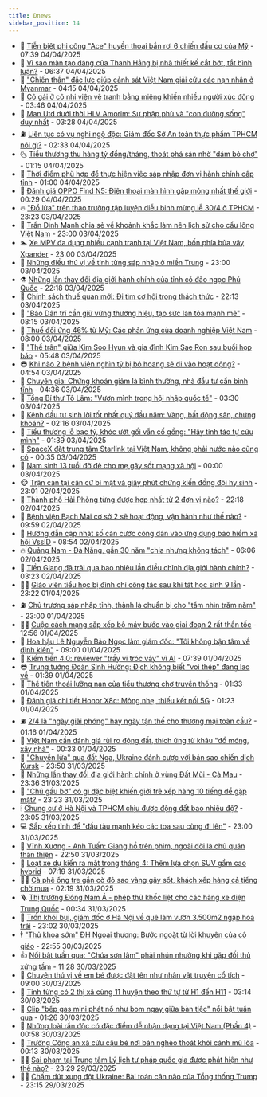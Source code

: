```yaml
---
title: Dnews
sidebar_position: 14
---
```


<!-- dantri-dnews:START -->
- 🤠 [Tiễn biệt phi công &quot;Ace&quot; huyền thoại bắn rơi 6 chiến đấu cơ của Mỹ](https://dantri.com.vn/xa-hoi/tien-biet-phi-cong-ace-huyen-thoai-ban-roi-6-chien-dau-co-cua-my-20250404133028386.htm) - 07:39 04/04/2025
- 🌈 [Vì sao màn tạo dáng của Thanh Hằng bị nhà thiết kế cắt bớt, tắt bình luận?](https://dantri.com.vn/giai-tri/vi-sao-man-tao-dang-cua-thanh-hang-bi-nha-thiet-ke-cat-bot-tat-binh-luan-20250404100947792.htm) - 06:37 04/04/2025
- 🐎 [&quot;Chiến thần&quot; đắc lực giúp cảnh sát Việt Nam giải cứu các nạn nhân ở Myanmar](https://dantri.com.vn/xa-hoi/chien-than-dac-luc-giup-canh-sat-viet-nam-giai-cuu-cac-nan-nhan-o-myanmar-20250404104856956.htm) - 04:15 04/04/2025
- 👹 [Cô gái ở cô nhi viện vẽ tranh bằng miệng khiến nhiều người xúc động](https://dantri.com.vn/doi-song/co-gai-o-co-nhi-vien-ve-tranh-bang-mieng-khien-nhieu-nguoi-xuc-dong-20250328103003320.htm) - 03:46 04/04/2025
- 🫶 [Man Utd dưới thời HLV Amorim: Sự phập phù và &quot;con đường sống&quot; duy nhất](https://dantri.com.vn/the-thao/man-utd-duoi-thoi-hlv-amorim-su-phap-phu-va-con-duong-song-duy-nhat-20250404094531323.htm) - 03:28 04/04/2025
- ⛽️ [Liên tục có vụ nghi ngộ độc: Giám đốc Sở An toàn thực phẩm TPHCM nói gì?](https://dantri.com.vn/suc-khoe/lien-tuc-co-vu-nghi-ngo-doc-giam-doc-so-an-toan-thuc-pham-tphcm-noi-gi-20250403135750420.htm) - 02:33 04/04/2025
- 🌜 [Tiểu thương thu hàng tỷ đồng/tháng, thoát phá sản nhờ &quot;dám bỏ chợ&quot;](https://dantri.com.vn/lao-dong-viec-lam/tieu-thuong-thu-hang-ty-dongthang-thoat-pha-san-nho-dam-bo-cho-20250403131242513.htm) - 01:15 04/04/2025
- 💪 [Thời điểm phù hợp để thực hiện việc sáp nhập đơn vị hành chính cấp tỉnh](https://dantri.com.vn/noi-vu/thoi-diem-phu-hop-de-thuc-hien-viec-sap-nhap-don-vi-hanh-chinh-cap-tinh-20250402183433973.htm) - 01:00 04/04/2025
- 🎊 [Đánh giá OPPO Find N5: Điện thoại màn hình gập mỏng nhất thế giới](https://dantri.com.vn/cong-nghe/danh-gia-oppo-find-n5-dien-thoai-man-hinh-gap-mong-nhat-the-gioi-20250403225020388.htm) - 00:29 04/04/2025
- 🔥 [&quot;Đổ lửa&quot; trên thao trường tập luyện diễu binh mừng lễ 30/4 ở TPHCM](https://dantri.com.vn/xa-hoi/do-lua-tren-thao-truong-tap-luyen-dieu-binh-mung-le-304-o-tphcm-20250404004646770.htm) - 23:23 03/04/2025
- 👀 [Trần Đình Mạnh chia sẻ về khoảnh khắc làm nên lịch sử cho cầu lông Việt Nam](https://dantri.com.vn/the-thao/tran-dinh-manh-chia-se-ve-khoanh-khac-lam-nen-lich-su-cho-cau-long-viet-nam-20250403152340755.htm) - 23:00 03/04/2025
- 🏊 [Xe MPV đa dụng nhiều cạnh tranh tại Việt Nam, bốn phía bủa vây Xpander](https://dantri.com.vn/o-to-xe-may/xe-mpv-da-dung-nhieu-canh-tranh-tai-viet-nam-bon-phia-bua-vay-xpander-20250403124632767.htm) - 23:00 03/04/2025
- 🥸 [Những điều thú vị về tỉnh từng sáp nhập ở miền Trung](https://dantri.com.vn/noi-vu/nhung-dieu-thu-vi-ve-tinh-tung-sap-nhap-o-mien-trung-20250403071154197.htm) - 23:00 03/04/2025
- ⚗️ [Những lần thay đổi địa giới hành chính của tỉnh có đảo ngọc Phú Quốc](https://dantri.com.vn/xa-hoi/nhung-lan-thay-doi-dia-gioi-hanh-chinh-cua-tinh-co-dao-ngoc-phu-quoc-20250403085650562.htm) - 22:18 03/04/2025
- 🐲 [Chính sách thuế quan mới: Đi tìm cơ hội trong thách thức](https://dantri.com.vn/kinh-doanh/chinh-sach-thue-quan-moi-di-tim-co-hoi-trong-thach-thuc-20250403124247344.htm) - 22:13 03/04/2025
- 🌁 [&quot;Báo Dân trí cần giữ vững thương hiệu, tạo sức lan tỏa mạnh mẽ&quot;](https://dantri.com.vn/noi-vu/bao-dan-tri-can-giu-vung-thuong-hieu-tao-suc-lan-toa-manh-me-20250403145656604.htm) - 08:15 03/04/2025
- 🧐 [Thuế đối ứng 46% từ Mỹ: Các phản ứng của doanh nghiệp Việt Nam](https://dantri.com.vn/kinh-doanh/thue-doi-ung-46-tu-my-cac-phan-ung-cua-doanh-nghiep-viet-nam-20250403132710235.htm) - 08:00 03/04/2025
- 👹 [&quot;Thế trận&quot; giữa Kim Soo Hyun và gia đình Kim Sae Ron sau buổi họp báo](https://dantri.com.vn/giai-tri/the-tran-giua-kim-soo-hyun-va-gia-dinh-kim-sae-ron-sau-buoi-hop-bao-20250403094823671.htm) - 05:48 03/04/2025
- 😎 [Khi nào 2 bệnh viện nghìn tỷ bị bỏ hoang sẽ đi vào hoạt động?](https://dantri.com.vn/suc-khoe/khi-nao-2-benh-vien-nghin-ty-bi-bo-hoang-se-di-vao-hoat-dong-20250402211611160.htm) - 04:54 03/04/2025
- 🤭 [Chuyên gia: Chứng khoán giảm là bình thường, nhà đầu tư cần bình tĩnh](https://dantri.com.vn/kinh-doanh/chuyen-gia-chung-khoan-giam-la-binh-thuong-nha-dau-tu-can-binh-tinh-20250403112617046.htm) - 04:36 03/04/2025
- 🦣 [Tổng Bí thư Tô Lâm: &quot;Vươn mình trong hội nhập quốc tế&quot;](https://dantri.com.vn/xa-hoi/tong-bi-thu-to-lam-vuon-minh-trong-hoi-nhap-quoc-te-20250403101936023.htm) - 03:30 03/04/2025
- 🙉 [Kênh đầu tư sinh lời tốt nhất quý đầu năm: Vàng, bất động sản, chứng khoán?](https://dantri.com.vn/kinh-doanh/kenh-dau-tu-sinh-loi-tot-nhat-quy-dau-nam-vang-bat-dong-san-chung-khoan-20250401005008056.htm) - 02:16 03/04/2025
- 🗽 [Tiểu thương lỗ bạc tỷ, khóc ướt gối vẫn cố gồng: &quot;Hãy tỉnh táo tự cứu mình&quot;](https://dantri.com.vn/lao-dong-viec-lam/tieu-thuong-lo-bac-ty-khoc-uot-goi-van-co-gong-hay-tinh-tao-tu-cuu-minh-20250402153934593.htm) - 01:39 03/04/2025
- 🐻 [SpaceX đặt trung tâm Starlink tại Việt Nam, không phải nước nào cũng có](https://dantri.com.vn/cong-nghe/spacex-dat-trung-tam-starlink-tai-viet-nam-khong-phai-nuoc-nao-cung-co-20250403030119545.htm) - 00:35 03/04/2025
- 🫣 [Nam sinh 13 tuổi đỡ đẻ cho mẹ gây sốt mạng xã hội](https://dantri.com.vn/giao-duc/nam-sinh-13-tuoi-do-de-cho-me-gay-sot-mang-xa-hoi-20250331151009542.htm) - 00:00 03/04/2025
- 🐵 [Trận càn tại căn cứ bí mật và giây phút chứng kiến đồng đội hy sinh](https://dantri.com.vn/xa-hoi/tran-can-tai-can-cu-bi-mat-va-giay-phut-chung-kien-dong-doi-hy-sinh-20250327214310836.htm) - 23:01 02/04/2025
- 🥷 [Thành phố Hải Phòng từng được hợp nhất từ 2 đơn vị nào?](https://dantri.com.vn/xa-hoi/thanh-pho-hai-phong-tung-duoc-hop-nhat-tu-2-don-vi-nao-20250402092050515.htm) - 22:18 02/04/2025
- 🐻 [Bệnh viện Bạch Mai cơ sở 2 sẽ hoạt động, vận hành như thế nào?](https://dantri.com.vn/suc-khoe/benh-vien-bach-mai-co-so-2-se-hoat-dong-van-hanh-nhu-the-nao-20250402150143954.htm) - 09:59 02/04/2025
- 🥸 [Hướng dẫn cập nhật số căn cước công dân vào ứng dụng bảo hiểm xã hội VssID](https://dantri.com.vn/cong-nghe/huong-dan-cap-nhat-so-can-cuoc-cong-dan-vao-ung-dung-bao-hiem-xa-hoi-vssid-20250402152329166.htm) - 08:54 02/04/2025
- 🔥 [Quảng Nam - Đà Nẵng, gần 30 năm &quot;chia nhưng không tách&quot;](https://dantri.com.vn/noi-vu/quang-nam-da-nang-gan-30-nam-chia-nhung-khong-tach-20250401174049626.htm) - 06:06 02/04/2025
- 🥰 [Tiền Giang đã trải qua bao nhiêu lần điều chỉnh địa giới hành chính?](https://dantri.com.vn/xa-hoi/tien-giang-da-trai-qua-bao-nhieu-lan-dieu-chinh-dia-gioi-hanh-chinh-20250402092508251.htm) - 03:23 02/04/2025
- 👨‍🏫 [Giáo viên tiểu học bị đình chỉ công tác sau khi tát học sinh 9 lần](https://dantri.com.vn/giao-duc/giao-vien-tieu-hoc-bi-dinh-chi-cong-tac-sau-khi-tat-hoc-sinh-9-lan-20250401205959207.htm) - 23:22 01/04/2025
- ⛽️ [Chủ trương sáp nhập tỉnh, thành là chuẩn bị cho &quot;tầm nhìn trăm năm&quot;](https://dantri.com.vn/noi-vu/chu-truong-sap-nhap-tinh-thanh-la-chuan-bi-cho-tam-nhin-tram-nam-20250401170932976.htm) - 23:00 01/04/2025
- 🧑‍💻 [Cuộc cách mạng sắp xếp bộ máy bước vào giai đoạn 2 rất thần tốc](https://dantri.com.vn/noi-vu/cuoc-cach-mang-sap-xep-bo-may-buoc-vao-giai-doan-2-rat-than-toc-20250401185855212.htm) - 12:56 01/04/2025
- 💪 [Hoa hậu Lê Nguyễn Bảo Ngọc làm giám đốc: &quot;Tôi không bận tâm về định kiến&quot;](https://dantri.com.vn/giai-tri/hoa-hau-le-nguyen-bao-ngoc-lam-giam-doc-toi-khong-ban-tam-ve-dinh-kien-20250331104759113.htm) - 09:00 01/04/2025
- 🔭 [Kiếm tiền 4.0: reviewer &quot;trầy vi tróc vảy&quot; vì AI](https://dantri.com.vn/cong-nghe/kiem-tien-40-reviewer-tray-vi-troc-vay-vi-ai-20250331110551314.htm) - 07:39 01/04/2025
- 😎 [Trung tướng Đoàn Sinh Hưởng: Địch không biết &quot;voi thép&quot; đang lao về](https://dantri.com.vn/xa-hoi/trung-tuong-doan-sinh-huong-dich-khong-biet-voi-thep-dang-lao-ve-20250331145449476.htm) - 01:39 01/04/2025
- 🦩 [Thế tiến thoái lưỡng nan của tiểu thương chợ truyền thống](https://dantri.com.vn/lao-dong-viec-lam/the-tien-thoai-luong-nan-cua-tieu-thuong-cho-truyen-thong-20250331200157031.htm) - 01:33 01/04/2025
- 🐻 [Đánh giá chi tiết Honor X8c: Mỏng nhẹ, thiếu kết nối 5G](https://dantri.com.vn/cong-nghe/danh-gia-chi-tiet-honor-x8c-mong-nhe-thieu-ket-noi-5g-20250331122849931.htm) - 01:23 01/04/2025
- ⛽️ [2/4 là &quot;ngày giải phóng&quot; hay ngày tận thế cho thương mại toàn cầu?](https://dantri.com.vn/kinh-doanh/24-la-ngay-giai-phong-hay-ngay-tan-the-cho-thuong-mai-toan-cau-20250331234303547.htm) - 01:16 01/04/2025
- 📝 [Việt Nam cần đánh giá rủi ro động đất, thích ứng từ khâu &quot;đổ móng, xây nhà&quot;](https://dantri.com.vn/khoa-hoc/viet-nam-can-danh-gia-rui-ro-dong-dat-thich-ung-tu-khau-do-mong-xay-nha-20250401071241997.htm) - 00:33 01/04/2025
- 💯 [&quot;Chuyển lửa&quot; qua đất Nga, Ukraine đánh cược với bản sao chiến dịch Kursk](https://dantri.com.vn/the-gioi/chuyen-lua-qua-dat-nga-ukraine-danh-cuoc-voi-ban-sao-chien-dich-kursk-20250331191032698.htm) - 23:50 31/03/2025
- 🤠 [Những lần thay đổi địa giới hành chính ở vùng Đất Mũi - Cà Mau](https://dantri.com.vn/xa-hoi/nhung-lan-thay-doi-dia-gioi-hanh-chinh-o-vung-dat-mui-ca-mau-20250331144015634.htm) - 23:36 31/03/2025
- 🧐 [&quot;Chú gấu bơ&quot; có gì đặc biệt khiến giới trẻ xếp hàng 10 tiếng để gặp mặt?](https://dantri.com.vn/doi-song/chu-gau-bo-co-gi-dac-biet-khien-gioi-tre-xep-hang-10-tieng-de-gap-mat-20250325205558794.htm) - 23:23 31/03/2025
- 🕯 [Chung cư ở Hà Nội và TPHCM chịu được động đất bao nhiêu độ?](https://dantri.com.vn/doi-song/chung-cu-o-ha-noi-va-tphcm-chiu-duoc-dong-dat-bao-nhieu-do-20250331203633873.htm) - 23:05 31/03/2025
- 💻 [Sắp xếp tỉnh để &quot;đầu tàu mạnh kéo các toa sau cùng đi lên&quot;](https://dantri.com.vn/noi-vu/sap-xep-tinh-de-dau-tau-manh-keo-cac-toa-sau-cung-di-len-20250329103434959.htm) - 23:00 31/03/2025
- 🌋 [Vĩnh Xương - Anh Tuấn: Giang hồ trên phim, ngoài đời là chủ quán thân thiện](https://dantri.com.vn/giai-tri/vinh-xuong-anh-tuan-giang-ho-tren-phim-ngoai-doi-la-chu-quan-than-thien-20250331154741953.htm) - 22:50 31/03/2025
- 🤖 [Loạt xe dự kiến ra mắt trong tháng 4: Thêm lựa chọn SUV gầm cao hybrid](https://dantri.com.vn/o-to-xe-may/loat-xe-du-kien-ra-mat-trong-thang-4-them-lua-chon-suv-gam-cao-hybrid-20250331114015028.htm) - 07:19 31/03/2025
- 🧑‍💻 [Cà phê ống tre gắn cờ đỏ sao vàng gây sốt, khách xếp hàng cả tiếng chờ mua](https://dantri.com.vn/du-lich/ca-phe-ong-tre-gan-co-do-sao-vang-gay-sot-khach-xep-hang-ca-tieng-cho-mua-20250330112027636.htm) - 02:19 31/03/2025
- 🪜 [Thị trường Đông Nam Á - phép thử khốc liệt cho các hãng xe điện Trung Quốc](https://dantri.com.vn/o-to-xe-may/thi-truong-dong-nam-a-phep-thu-khoc-liet-cho-cac-hang-xe-dien-trung-quoc-20250330232731260.htm) - 00:34 31/03/2025
- 🚀 [Trốn khói bụi, giám đốc ở Hà Nội về quê làm vườn 3.500m2 ngập hoa trái](https://dantri.com.vn/doi-song/tron-khoi-bui-giam-doc-o-ha-noi-ve-que-lam-vuon-3500m2-ngap-hoa-trai-20250328105116827.htm) - 23:02 30/03/2025
- 🕴 [&quot;Thủ khoa sớm&quot; ĐH Ngoại thương: Bước ngoặt từ lời khuyên của cô giáo](https://dantri.com.vn/giao-duc/thu-khoa-som-dh-ngoai-thuong-buoc-ngoat-tu-loi-khuyen-cua-co-giao-20250330221058401.htm) - 22:55 30/03/2025
- 👍 [Nổi bật tuần qua: &quot;Chúa sơn lâm&quot; phải nhún nhường khi gặp đối thủ xứng tầm](https://dantri.com.vn/khoa-hoc/noi-bat-tuan-qua-chua-son-lam-phai-nhun-nhuong-khi-gap-doi-thu-xung-tam-20250330125757669.htm) - 11:28 30/03/2025
- 🥳 [Chuyện thú vị về em bé được đặt tên như nhân vật truyện cổ tích](https://dantri.com.vn/giao-duc/chuyen-thu-vi-ve-em-be-duoc-dat-ten-nhu-nhan-vat-truyen-co-tich-20250329125946843.htm) - 09:00 30/03/2025
- 🥳 [Tỉnh từng có 2 thị xã cùng 11 huyện theo thứ tự từ H1 đến H11](https://dantri.com.vn/noi-vu/tinh-tung-co-2-thi-xa-cung-11-huyen-theo-thu-tu-tu-h1-den-h11-20250329174806293.htm) - 03:14 30/03/2025
- 🦩 [Clip &quot;bếp gas mini phát nổ như bom ngay giữa bàn tiệc&quot; nổi bật tuần qua](https://dantri.com.vn/cong-nghe/clip-bep-gas-mini-phat-no-nhu-bom-ngay-giua-ban-tiec-noi-bat-tuan-qua-20250323152726836.htm) - 01:26 30/03/2025
- 🗽 [Những loài rắn độc có đặc điểm dễ nhận dạng tại Việt Nam &lpar;Phần 4&rpar;](https://dantri.com.vn/khoa-hoc/nhung-loai-ran-doc-co-dac-diem-de-nhan-dang-tai-viet-nam-phan-4-20250329032730513.htm) - 00:58 30/03/2025
- 🤖 [Trưởng Công an xã cứu cậu bé nơi bản nghèo thoát khỏi cảnh mù lòa](https://dantri.com.vn/xa-hoi/truong-cong-an-xa-cuu-cau-be-noi-ban-ngheo-thoat-khoi-canh-mu-loa-20250329225130438.htm) - 00:13 30/03/2025
- 🧑‍🏫 [Sai phạm tại Trung tâm Lý lịch tư pháp quốc gia được phát hiện như thế nào?](https://dantri.com.vn/phap-luat/sai-pham-tai-trung-tam-ly-lich-tu-phap-quoc-gia-duoc-phat-hien-nhu-the-nao-20250329213349607.htm) - 23:29 29/03/2025
- 👨‍🏫 [Chấm dứt xung đột Ukraine: Bài toán cân não của Tổng thống Trump](https://dantri.com.vn/the-gioi/cham-dut-xung-dot-ukraine-bai-toan-can-nao-cua-tong-thong-trump-20250327163440242.htm) - 23:15 29/03/2025<!-- dantri-dnews:END -->

